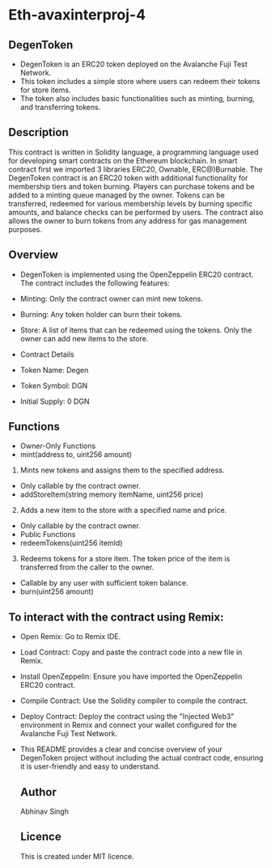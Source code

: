 # Eth-avaxinterproj-4

## DegenToken
- DegenToken is an ERC20 token deployed on the Avalanche Fuji Test Network.
- This token includes a simple store where users can redeem their tokens for store items.
- The token also includes basic functionalities such as minting, burning, and transferring tokens.

## Description
This contract is written in Solidity language, a programming language used for developing smart contracts on the Ethereum blockchain. In smart contract first we imported 3 libraries ERC20, Ownable, ERC@)Burnable. The DegenToken contract is an ERC20 token with additional functionality for membership tiers and token burning. Players can purchase tokens and be added to a minting queue managed by the owner. Tokens can be transferred, redeemed for various membership levels by burning specific amounts, and balance checks can be performed by users. The contract also allows the owner to burn tokens from any address for gas management purposes.

## Overview
- DegenToken is implemented using the OpenZeppelin ERC20 contract. The contract includes the following features:

- Minting: Only the contract owner can mint new tokens.
- Burning: Any token holder can burn their tokens.
- Store: A list of items that can be redeemed using the tokens. Only the owner can add new items to the store.
- Contract Details
- Token Name: Degen
- Token Symbol: DGN
- Initial Supply: 0 DGN
## Functions
- Owner-Only Functions
- mint(address to, uint256 amount)

1. Mints new tokens and assigns them to the specified address.
- Only callable by the contract owner.
- addStoreItem(string memory itemName, uint256 price)

2. Adds a new item to the store with a specified name and price.
- Only callable by the contract owner.
- Public Functions
- redeemTokens(uint256 itemId)

3. Redeems tokens for a store item. The token price of the item is transferred from the caller to the owner.
- Callable by any user with sufficient token balance.
- burn(uint256 amount)



## To interact with the contract using Remix:

- Open Remix: Go to Remix IDE.
- Load Contract: Copy and paste the contract code into a new file in Remix.
- Install OpenZeppelin: Ensure you have imported the OpenZeppelin ERC20 contract.
- Compile Contract: Use the Solidity compiler to compile the contract.
- Deploy Contract: Deploy the contract using the "Injected Web3" environment in Remix and connect your wallet configured for the Avalanche Fuji Test Network.
- This README provides a clear and concise overview of your DegenToken project without including the actual contract code, ensuring it is user-friendly and easy to understand.

  ## Author
  Abhinav Singh

  ## Licence

  This is created under MIT licence.
  
